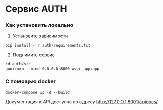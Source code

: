 # Сервис AUTH
### Как установить локально
1. Установите зависимости
```
pip install - r auth/requirements.txt
```
2. Поднимите сервис
```
cd auth/src
gunicorn --bind 0.0.0.0:8000 wsgi_app:app 
```
### С помощью docker
```
docker-compose up -d --build
```
Документация к API доступна по адресу http://127.0.0.1:8001/apidocs/